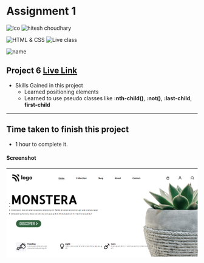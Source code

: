 # Assignment 1

![lco](https://img.shields.io/badge/iNeuron-LCO-green)
![hitesh choudhary](https://img.shields.io/badge/Hitesh--Choudhary-Full--stack--JS--bootcamp-red)

![HTML & CSS](https://img.shields.io/badge/HTML-CSS-orange)
![Live class](https://img.shields.io/badge/LIVE--CLASS-PROJECT--2-lightgrey)

![name](https://img.shields.io/badge/Satya--Narayan--Patra-Software--Developer-green)

## Project 6 [Live Link](https://monstera-landing-page.netlify.app/)

-   Skills Gained in this project
    -   Learned positioning elements
    -   Learned to use pseudo classes like **:nth-child()**, **:not()**, **:last-child**, **first-child**

---

## Time taken to finish this project

-   1 hour to complete it.

#### Screenshot

![Desktop](./screnshots/Screenshot.png)